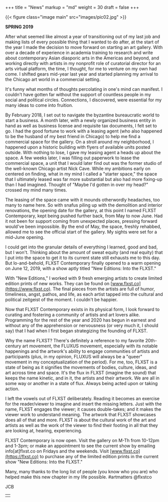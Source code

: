 +++
title = "News"
markup = "md"
weight = 30
draft = false
+++

{{< figure class="image main" src="images/pic02.jpg" >}}

**SPRING 2019**

After what seemed like almost a year of transitioning out of my last job and making lists of every possible thing that I wanted to do after, at the start of the year I made the decision to move forward on starting an art gallery. With over a decade of experience in academia training to research and write about contemporary Asian diasporic arts in the Americas and beyond, and working directly with artists in my nonprofit role of curatorial director for an arts virtual platform, the time, I thought, for me to venture on my own had come. I shifted gears mid-year last year and started planning my arrival to the Chicago art world in a commercial setting.

It's funny what months of thoughts percolating in one's mind can manifest. I couldn't have gotten far without the support of countless people in my social and political circles. Connections, I discovered, were essential for my many ideas to come into fruition.

By February 2018, I set out to navigate the byzantine bureaucratic world to start a business. A month later, with a newly organized business entity in hand as well as business license and requisite tax documents, I felt set to go. I had the good fortune to work with a leasing agent (who also happened to be the husband of my best friend in Chicago) to help me find a commercial space for the gallery. On a stroll around my neighborhood, I happened upon a historic building with flyers of available units posted outside. With nothing to lose, I gave my leasing agent a heads up about the space. A few weeks later, I was filling out paperwork to lease the commercial space, a unit that I would later find out was the former studio of the well-known Chicago artist Nick Cave. While my ambitions early on centered on finding, what in my mind I called a "starter space," the space that I ultimately leased was far more substantial but also had more fixing-up than I had imagined. Thought of "Maybe I'd gotten in over my head?" crossed my mind many times.

The leasing of the space came with it mounds otherwordly headaches, too many to name here. So with snafus piling up with the demolition and interior renovations, the opening date for the gallery, at this point I named FLXST Contemporary, kept being pushed further back, from May to now June. Had it not been for support coming from unexpected places, pressing forward would've been impossible. By the end of May, the space, freshly rehabbed, allowed me to see the official start of the gallery. My sights were set for a mid-June opening.

I could get into the granular details of everything I learned, good and bad, but I won't. Thinking about the amount of sweat equity (and real equity) that I put into the space to get it to its current state still exhausts me to this day. But lo-and-behold, FLXST Contemporary finally opened to a warm opening on June 12, 2019, with a show aptly titled "New Editions: Into the FLXST."

With "New Editions," I worked with 9 fresh emerging artists to create limited edition prints of new works. They can be found on [www.flxst.co](https://www.flxst.co). The final pieces from the artists are full of humor, timeliness, angst, pathos, and life, as each artist tapped into the cultural and political zeitgeist of the moment. I couldn't be happier.

Now that FLXST Contemporary exists in its physical form, I look forward to curating and fostering a community of artists and art lovers alike. Programming for the rest of the year and 2020 has begun in earnest and without any of the apprehension or nervousness (or very much it, I should say) that I had when I first began strategizing the founding of FLXST.

Why the name FLXST? There's definitely a reference to my favorite 20th-century art movement, the FLUXUS movement, especially with its notable happenings and the artwork's ability to engage communities of artists and participants (plus, in my opinion, FLUXUS will always be a "queer" movement in my conceptualization of the period). For me, too, FLXST is a state of being as it signifies the movements of bodies, culture, ideas, and art across time and space. It's the flux in FLXST (imagine the sound) that keeps the name kinetic, and in it, the artists and their artwork. We are all in some way or another in a state of flux. Always being acted upon or taking action.

I left the vowels out of FLXST deliberately. Reading it becomes an exercise for the reader/viewer to imagine and insert the missing letters. Just with the name, FLXST engages the viewer; it causes double-takes; and it makes the viewer work to understand meaning. The artwork that FLXST showcases does all of that and more. FLXST is about the cultural work of the art and artists as well as the work of the viewer to find their footing in all that they are looking at, hearing, experiencing.

FLXST Contemporary is now open. Visit the gallery on M-Th from 10-12pm and 1-3pm; or make an appointment to see the current show by emailing info[at]flxst.co on Fridays and the weekends. Visit [www.flxst.co](https://flxst.co) to purchase any of the limited edition prints in the current show "New Editions: Into the FLXST."

Many, many thanks to the long list of people (you know who you are) who helped make this new chapter in my life possible. #artmatters @flxstco

JCB

<table>
<tr><td class="icons"><a href="/#work"><i class="far fa-arrow-alt-circle-left fa-lg"></i></a><a href="/#contact"><i class="far fa-arrow-alt-circle-right fa-lg"></i></a></td></tr>
</table>
